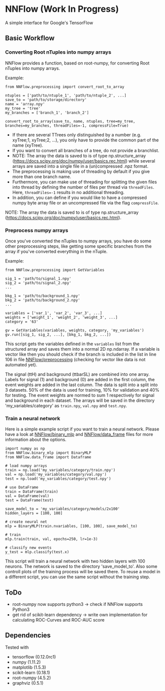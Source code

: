 # NNFlow (Work In Progress)
A simple interface for Google's TensorFlow 

## Basic Workflow
### Converting Root nTuples into numpy arrays
NNFlow provides a function, based on root-numpy, for converting Root nTuples into numpy arrays.

Example:
```
from NNFlow.preprocessing import convert_root_to_array

ntuples = ['path/to/ntuple_1', 'path/to/ntuple_2', ...]
save_to = 'path/to/storage/directory'
name = 'array.npy'
my_tree = 'tree'
my_branches = ['branch_1', 'branch_2']

convert_root_to_array(save_to, name, ntuples, tree=my_tree, branches=my_branches, threadFiles=-1, compressFile=True)
```
* If there are several TTrees only distinguished by a number (e.g. xyTree;1, xyTree;2, ...), you only have to provide the common part of the name (xyTree).
* If you want to convert all branches of a tree, do not provide a branchlist.
* NOTE: The array the data is saved to is of type np.structure_array (https://docs.scipy.org/doc/numpy/user/basics.rec.html) while several arrays are saved into a single file in a (un)compressed .npz format.
* The preprocessing is making use of threading by default if you give more than one branch name.
* Furthermore, you can make use of threading for splitting the given files into thread by defining the number of files per thread via ```threadFiles```. Here, ```threadFiles=-1``` results in no additional threading.
* In addition, you can define if you would like to have a compressed numpy byte array file or an uncompressed file via the flag ```compressFile```.

NOTE: The array the data is saved to is of type np.structure_array (https://docs.scipy.org/doc/numpy/user/basics.rec.html).


### Preprocess numpy arrays
Once you've converted the nTuples to numpy arrays, you have do some other preprocessing steps, like getting some specific branches from the array if you've converted everything in the nTuple.

Example:
```
from NNFlow.preprocessing import GetVariables

sig_1 = 'path/to/signal_1.npy'
sig_2 = 'path/to/signal_2.npy'
...

bkg_1 = 'path/to/background_1.npy'
bkg_2 = 'path/to/background_2.npy'
...

variables = ['var_1', 'var_2', 'var_3', ...]
weights = ['weight_1', 'weight_2', 'weight_3', ...]
category = '63'

gv = GetVariables(variables, weights, category, 'my_variables')
gv.run([sig_1, sig_2, ...], [bkg_1, bkg_2, ...])
```
This script gets the variables defined in the ```variables``` list from the structured array and saves them into a normal 2D np.ndarray.
If a variable is vector like then you should check if the branch is included in the list in line 106 in file [NNFlow/preprocessing](NNFlow/preprocessing.py) (checking for vector like data is not automated yet).

The signal (ttH) and background (ttbarSL) are combined into one array.
Labels for signal (1) and background (0) are added in the first column, the event weights are added in the last column.
The data is split into a split into 3 datasets. 50% of the data is used for training, 10% for validation and 40% for testing.
The event weights are normed to sum 1 respectively for signal and background in each dataset.
The arrays will be saved in the directory 'my_variables/category' as ```train.npy```, ```val.npy``` and ```test.npy```.

### Train a neural network
Here is a simple example script if you want to train a neural network.
Please have a look at [NNFlow/binary_mlp](NNFlow/binary_mlp.py) and [NNFlow/data_frame](NNFlow/data_frame.py) files for more information about the options.
```
import numpy as np
from NNFlow.binary_mlp import BinaryMLP
from NNFlow.data_frame import Dataframe

# load numpy arrays
train = np.load('my_variables/category/train.npy')
val = np.load('my_variables/category/val.npy')
test = np.load('my_variables/category/test.npy')

# use DataFrame
train = DataFrame(train)
val = DataFrame(val)
test = DataFrame(test)

save_model_to = 'my_variables/category/models/2x100'
hidden_layers = [100, 100] 

# create neural net
mlp = BinaryMLP(train.nvariables, [100, 100], save_model_to)

# train 
mlp.train(train, val, epochs=250, lr=1e-3)

# classify new events
y_test = mlp.classify(test.x)
```
This script will train a neural network with two hidden layers with 100 neurons.
The network is saved to the directory 'save_model_to'. 
Also some controll plots of the training process will be saved there.
To reuse a model in a different script, you can use the same script without the training step.

## ToDo
* root-numpy now supports python3 -> check if NNFlow supports Python3
* get rid of scikit-learn dependency -> write own implementation for calculating ROC-Curves and ROC-AUC score

## Dependencies
Tested with
* tensorflow (0.12.0rc1)
* numpy (1.11.2)
* matplotlib (1.5.3)
* scikit-learn (0.18.1)
* root-numpy (4.5.2)
* graphviz (0.5.1)

